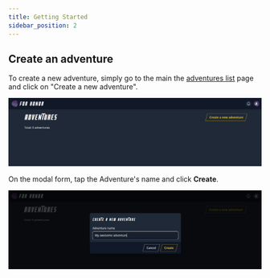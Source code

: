 ```yaml
---
title: Getting Started
sidebar_position: 2
---
```


## Create an adventure

To create a new adventure, simply go to the main the
[adventures list](https://4honor.io/adventures) page and click on
"Create a new adventure".

![Empty adventure list](./assets/empty-adventure-list.png)

On the modal form, tap the Adventure's name and click **Create**.


![new adventure form](./assets/new-adventure-form.png)


